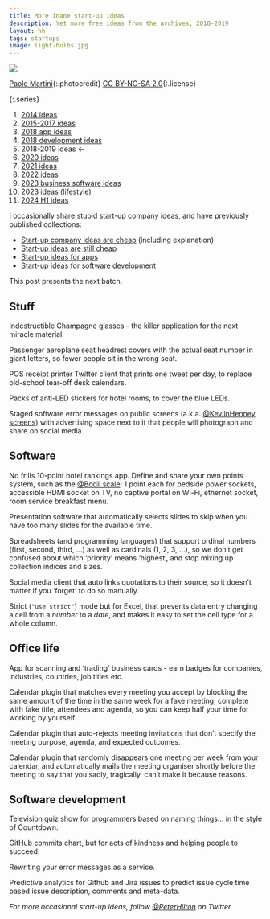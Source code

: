 ```yaml
---
title: More inane start-up ideas
description: Yet more free ideas from the archives, 2018-2019
layout: hh
tags: startups
image: light-bulbs.jpg
---
```


![](light-bulbs.jpg)

[Paolo Martini](https://www.flickr.com/photos/locomosquito/7450708614){:.photocredit}
[CC BY-NC-SA 2.0](https://creativecommons.org/licenses/by-nc-sa/2.0/){:.license}

{:.series}
1. [2014 ideas](startup-ideas-are-cheap)
2. [2015-2017 ideas](startup-ideas-misc)
3. [2018 app ideas](startup-ideas-apps)
4. [2018 development ideas](startup-ideas-development)
5. 2018-2019 ideas ←
6. [2020 ideas](startup-ideas-2020)
7. [2021 ideas](startup-ideas-2021)
8. [2022 ideas](startup-ideas-2022)
9. [2023 business software ideas](startup-ideas-2023-business)
10. [2023 ideas (lifestyle)](startup-ideas-2023-lifestyle)
11. [2024 H1 ideas](startup-ideas-2024-h1)

I occasionally share stupid start-up company ideas, and have previously published collections:

* [Start-up company ideas are cheap](startup-ideas-are-cheap) (including explanation)
* [Start-up ideas are still cheap](startup-ideas-misc)
* [Start-up ideas for apps](startup-ideas-apps)
* [Start-up ideas for software development](startup-ideas-development)

This post presents the next batch.


## Stuff

Indestructible Champagne glasses - the killer application for the next miracle material.

Passenger aeroplane seat headrest covers with the actual seat number in giant letters, so fewer people sit in the wrong seat. 

POS receipt printer Twitter client that prints one tweet per day, to replace old-school tear-off desk calendars.

Packs of anti-LED stickers for hotel rooms, to cover the blue LEDs.

Staged software error messages on public screens (a.k.a. 
[@KevlinHenney screens](https://www.urbandictionary.com/define.php?term=KevlinHenney)) 
with advertising space next to it that people will photograph and share on social media.

## Software

No frills 10-point hotel rankings app. Define and share your own points system, such as the [@Bodil scale](https://twitter.com/search?q=from%3Abodil%20hotel):
1 point each for bedside power sockets, accessible HDMI socket on TV, no captive portal on Wi-Fi, ethernet socket, room service breakfast menu.

Presentation software that automatically selects slides to skip when you have too many slides for the available time.

Spreadsheets (and programming languages) that support ordinal numbers (first, second, third, …) as well as cardinals (1, 2, 3, …), so we don’t get confused about which ‘priority’ means ‘highest’, and stop mixing up collection indices and sizes.

Social media client that auto links quotations to their source, so it doesn’t matter if you ‘forget’ to do so manually. 

Strict (`"use strict"`) mode but for Excel, that prevents data entry changing a cell from a _number_ to a _date_, and makes it easy to set the cell type for a whole column.

## Office life

App for scanning and ‘trading’ business cards - earn badges for companies, industries, countries, job titles etc.

Calendar plugin that matches every meeting you accept by blocking the same amount of the time in the same week for a fake meeting, complete with fake title, attendees and agenda, so you can keep half your time for working by yourself. 

Calendar plugin that auto-rejects meeting invitations that don’t specify the meeting purpose, agenda, and expected outcomes. 

Calendar plugin that randomly disappears one meeting per week from your calendar, and automatically mails the meeting organiser shortly before the meeting to say that you sadly, tragically, can’t make it because reasons. 

## Software development

Television quiz show for programmers based on naming things… in the style of Countdown.

GitHub commits chart, but for acts of kindness and helping people to succeed.

Rewriting your error messages as a service.

Predictive analytics for Github and Jira issues to predict issue cycle time based issue description, comments and meta-data.

_For more occasional start-up ideas, follow [@PeterHilton](https://twitter.com/peterhilton) on Twitter._
